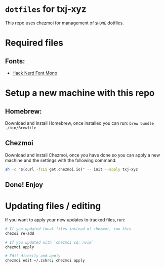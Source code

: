 # `dotfiles` for txj-xyz
This repo uses [chezmoi](https://chezmoi.io/) for management of `$HOME` dotfiles.

# Required files
## Fonts:

- [Hack Nerd Font Mono](https://github.com/ryanoasis/nerd-fonts?tab=readme-ov-file#option-7-install-script) 

# Setup a new machine with this repo

## Homebrew:

Download and install Homebrew, once installed you can run: `brew bundle ./bin/Brewfile`

## Chezmoi

Download and install Chezmoi, once you have done so you can apply a new machine and the settings with the following command:

```bash
sh -c "$(curl -fsLS get.chezmoi.io)" -- init --apply txj-xyz
```

## Done! Enjoy

# Updating files / editing

If you want to apply your new updates to tracked files, run:

```bash
# If you updated local files instead of chezmoi, run this
chezoi re-add

# If you updated with `chezmoi cd; nvim`
chezmoi apply

# Edit directly and apply
chezmoi edit ~/.zshrc; chezmoi apply
```
